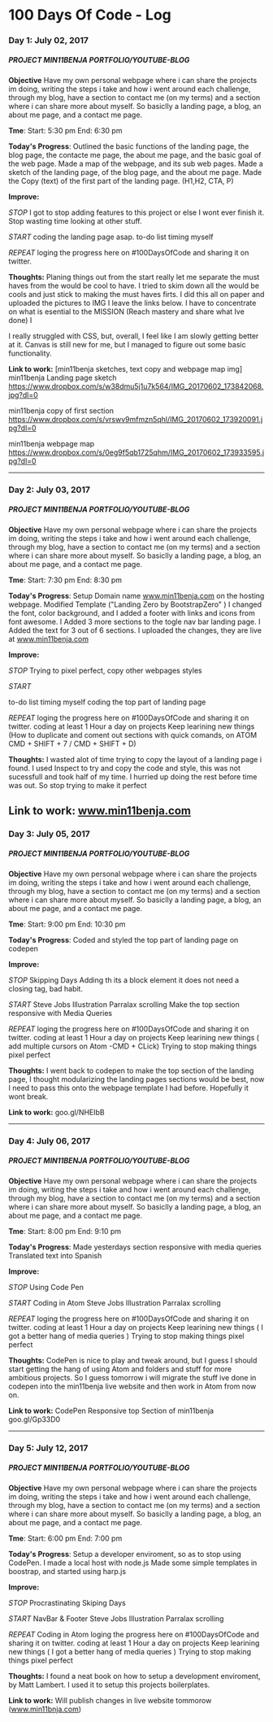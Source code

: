 # 100 Days Of Code - Log

### Day 1: July 02, 2017 
##### PROJECT MIN11BENJA PORTFOLIO/YOUTUBE-BLOG
**Objective**
Have my own personal webpage where i can share the projects im doing, writing the steps i take and how i went around each challenge, through my blog, have a section to contact me (on my terms) and a section where i can share more about myself. 
  So basiclly a landing page, a blog, an about me page, and a contact me page. 
  
**Tme**:
Start: 5:30 pm
End: 6:30 pm

**Today's Progress**: 
Outlined the basic functions of the landing page, the blog page, the contacte me page, the about me page, and the basic goal of the web page. 
Made a map of the webpage, and its sub web pages. 
Made a sketch of the landing page, of the blog page, and the about me page. 
Made the Copy (text) of the first part of the landing page. (H1,H2, CTA, P) 

**Improve:** 

*STOP*
I got to stop adding features to this project or else I wont ever finish it.
Stop wasting time looking at other stuff. 

*START*
coding the landing page asap.
to-do list 
timing myself 

*REPEAT*
loging the progress here on #100DaysOfCode and sharing it on twitter. 

**Thoughts:** 
Planing things out from the start really let me separate the must haves from the would be cool to have. I tried to skim down all the would be cools and just stick to making the must haves firts. I did this all on paper and uploaded the pictures to IMG I leave the links below. I have to concentrate on what is esential to the MISSION (Reach mastery and share what Ive done) I 


I really struggled with CSS, but, overall, I feel like I am slowly getting better at it. Canvas is still new for me, but I managed to figure out some basic functionality.

**Link to work:** [min11benja sketches, text copy and webpage map img]
min11benja Landing page sketch
https://www.dropbox.com/s/w38dmu5j1u7k564/IMG_20170602_173842068.jpg?dl=0

min11benja copy of first section
https://www.dropbox.com/s/vrswv9mfmzn5qhl/IMG_20170602_173920091.jpg?dl=0

min11benja webpage map
https://www.dropbox.com/s/0eg9f5qb1725qhm/IMG_20170602_173933595.jpg?dl=0


---------------------------------------------------------------------------------------------------------------------------------------
### Day 2: July 03, 2017 
##### PROJECT MIN11BENJA PORTFOLIO/YOUTUBE-BLOG
**Objective**
Have my own personal webpage where i can share the projects im doing, writing the steps i take and how i went around each challenge, through my blog, have a section to contact me (on my terms) and a section where i can share more about myself. 
  So basiclly a landing page, a blog, an about me page, and a contact me page. 
  
**Tme**:
Start: 7:30 pm
End: 8:30 pm

**Today's Progress**: 
Setup Domain name www.min11benja.com on the hosting webpage.
Modified Template ("Landing Zero by BootstrapZero"  ) I changed the font, color background, and I added a footer with links and icons from font awesome. 
I Added 3 more sections to the togle nav bar landing page. 
I Added the text for 3 out of 6 sections.
I uploaded the changes, they are live at www.min11benja.com

**Improve:** 

*STOP*
Trying to pixel perfect, copy other webpages styles

*START*

to-do list 
timing myself 
coding the top part of landing page

*REPEAT*
loging the progress here on #100DaysOfCode and sharing it on twitter. 
coding at least 1 Hour a day on projects
Keep learining new things (How to duplicate and coment out sections with quick comands, on ATOM CMD + SHIFT + 7 / CMD + SHIFT + D)

**Thoughts:** 
I wasted alot of time trying to copy the layout of a landing page i found. I used Inspect to try and copy the code and style, this was not sucessfull and took half of my time. I hurried up doing the rest before time was out. 
So stop trying to make it perfect

**Link to work:** 
www.min11benja.com
---------------------------------------------------------------------------------------------------------------------------------------
### Day 3: July 05, 2017 
##### PROJECT MIN11BENJA PORTFOLIO/YOUTUBE-BLOG
**Objective**
Have my own personal webpage where i can share the projects im doing, writing the steps i take and how i went around each challenge, through my blog, have a section to contact me (on my terms) and a section where i can share more about myself. 
  So basiclly a landing page, a blog, an about me page, and a contact me page. 
  
**Tme**:
Start: 9:00 pm
End: 10:30 pm

**Today's Progress**: 
Coded and styled the top part of landing page on codepen

**Improve:** 

*STOP*
Skipping Days
Adding th </img> its a block element it does not need a closing tag, bad habit. 

*START*
Steve Jobs Illustration
Parralax scrolling
Make the top section responsive with Media Queries

*REPEAT*
loging the progress here on #100DaysOfCode and sharing it on twitter. 
coding at least 1 Hour a day on projects
Keep learining new things ( add multiple cursors on Atom -CMD + CLick) 
Trying to stop making things pixel perfect

**Thoughts:** 
I went back to codepen to make the top section of the landing page, I thought modularizing the landing pages sections would be best, now I need to pass this onto the webpage template I had before. Hopefully it wont break. 

**Link to work:** 
goo.gl/NHEIbB

---------------------------------------------------------------------------------------------------------------------------------------
### Day 4: July 06, 2017 
##### PROJECT MIN11BENJA PORTFOLIO/YOUTUBE-BLOG
**Objective**
Have my own personal webpage where i can share the projects im doing, writing the steps i take and how i went around each challenge, through my blog, have a section to contact me (on my terms) and a section where i can share more about myself. 
  So basiclly a landing page, a blog, an about me page, and a contact me page. 
  
**Tme**:
Start: 8:00 pm
End: 9:10 pm

**Today's Progress**: 
Made yesterdays section responsive with media queries
Translated text into Spanish

**Improve:** 

*STOP*
Using Code Pen

*START*
Coding in Atom
Steve Jobs Illustration
Parralax scrolling

*REPEAT*
loging the progress here on #100DaysOfCode and sharing it on twitter. 
coding at least 1 Hour a day on projects
Keep learining new things ( I got a better hang of media queries ) 
Trying to stop making things pixel perfect

**Thoughts:** 
CodePen is nice to play and tweak around, but I guess I should start getting the hang of using Atom and folders and stuff for more ambitious projects. So I guess tomorrow i will migrate the stuff ive done in codepen into the min11benja live website and then work in Atom from now on. 

**Link to work:** 
CodePen Responsive top Section of min11benja
goo.gl/Gp33D0

---------------------------------------------------------------------------------------------------------------------------------------
### Day 5: July 12, 2017 
##### PROJECT MIN11BENJA PORTFOLIO/YOUTUBE-BLOG
**Objective**
Have my own personal webpage where i can share the projects im doing, writing the steps i take and how i went around each challenge, through my blog, have a section to contact me (on my terms) and a section where i can share more about myself. 
  So basiclly a landing page, a blog, an about me page, and a contact me page. 
  
**Tme**:
Start: 6:00 pm
End: 7:00 pm

**Today's Progress**: 
Setup a developer enviroment, so as to stop using CodePen.
I made a local host with node.js 
Made some simple templates in boostrap, and started using harp.js

**Improve:** 

*STOP*
Procrastinating 
Skiping Days

*START*
NavBar & Footer 
Steve Jobs Illustration
Parralax scrolling

*REPEAT*
Coding in Atom
loging the progress here on #100DaysOfCode and sharing it on twitter. 
coding at least 1 Hour a day on projects
Keep learining new things ( I got a better hang of media queries ) 
Trying to stop making things pixel perfect

**Thoughts:** 
I found a neat book on how to setup a development enviroment, by Matt Lambert. I used it to setup this projects boilerplates. 

**Link to work:** 
Will publish changes in live website tommorow (www.min11bnja.com) 

